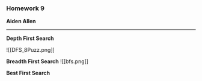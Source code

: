 
### Homework 9

**Aiden Allen**

****

__Depth First Search__

![[DFS_8Puzz.png]]


__Breadth First Search__
![[bfs.png]]


__Best First Search__ 


